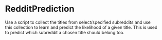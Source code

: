 # RedditPrediction
Use a script to collect the titles from select/specified subreddits and use this collection to learn and predict the likelihood of a given title.  This is used to predict which subreddit a chosen title should belong too.
